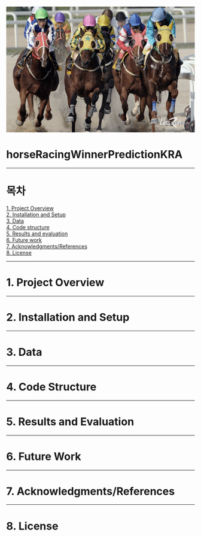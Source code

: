 <a class='anchor' id='top'></a>
<p align = "center"><img src = "https://github.com/Uberhunde88/horseRacingWinnerPredictionKRA/blob/main/src/horseRacingPressPhoto.png" width = "1200"></p>

# horseRacingWinnerPredictionKRA

---

# 목차
[1. Project Overview](https://github.com/Uberhunde88/horseRacingWinnerPredictionKRA#1-Project-Overview)  
[2. Installation and Setup](https://github.com/Uberhunde88/horseRacingWinnerPredictionKRA#2-Installation-and-Setup)  
[3. Data](https://github.com/Uberhunde88/horseRacingWinnerPredictionKRA#3-Data)  
[4. Code structure](https://github.com/Uberhunde88/horseRacingWinnerPredictionKRA#4-Code-Structure)  
[5. Results and evaluation](https://github.com/Uberhunde88/horseRacingWinnerPredictionKRA#5-Results-and-Evaluation)  
[6. Future work](https://github.com/Uberhunde88/horseRacingWinnerPredictionKRA#6-Future-Work)  
[7. Acknowledgments/References](https://github.com/Uberhunde88/horseRacingWinnerPredictionKRA#7-Acknowledgments/References)  
[8. License](https://github.com/Uberhunde88/horseRacingWinnerPredictionKRA#8-License)  

---
# 1. Project Overview

---
# 2. Installation and Setup

---
# 3. Data

---
# 4. Code Structure

---
# 5. Results and Evaluation

---
# 6. Future Work

---
# 7. Acknowledgments/References

---
# 8. License
